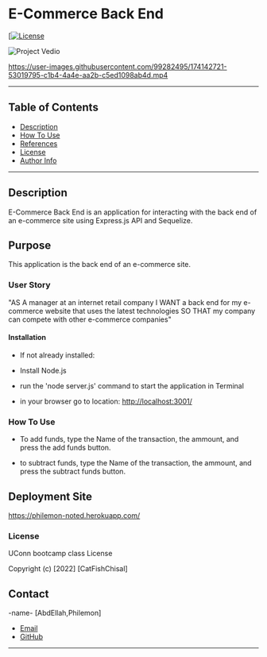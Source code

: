 # E-Commerce Back End

[[![License](https://img.shields.io/badge/License-Apache_2.0-blue.svg)](https://opensource.org/licenses/Apache-2.0)

![Project Vedio](./public/assets/media/<...>)

<https://user-images.githubusercontent.com/99282495/174142721-53019795-c1b4-4a4e-aa2b-c5ed1098ab4d.mp4>

---

## Table of Contents

- [Description](#description)
- [How To Use](#how-to-use)
- [References](#references)
- [License](#license)
- [Author Info](#author-info)

---

## Description

E-Commerce Back End is an application for interacting with the back end of an e-commerce site using Express.js API and Sequelize. 

## Purpose

This application is the back end of an e-commerce site.

### User Story

"AS A manager at an internet retail company
I WANT a back end for my e-commerce website that uses the latest technologies
SO THAT my company can compete with other e-commerce companies"

#### Installation

- If not already installed:

- Install Node.js

- run the 'node server.js' command to start the application in Terminal

- in your browser go to location: <http://localhost:3001/>

### How To Use

- To add funds, type the Name of the transaction, the ammount, and press the add funds button.

- to subtract funds, type the Name of the transaction, the ammount, and press the subtract funds button.

## Deployment Site

[https://philemon-noted.herokuapp.com/
](https://philemon-noted.herokuapp.com/)

### License

UConn bootcamp class License

Copyright (c) [2022] [CatFishChisal]

## Contact

-name- [AbdEllah,Philemon]

- [Email](:philemon.kirlles@gmail.com 'Email')
- [GitHub](https://github.com/PhilemonKirlles 'GitHub')

---

